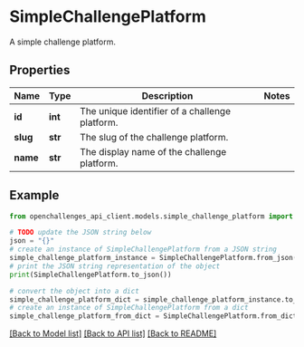 # SimpleChallengePlatform

A simple challenge platform.

## Properties

| Name     | Type    | Description                                    | Notes |
| -------- | ------- | ---------------------------------------------- | ----- |
| **id**   | **int** | The unique identifier of a challenge platform. |
| **slug** | **str** | The slug of the challenge platform.            |
| **name** | **str** | The display name of the challenge platform.    |

## Example

```python
from openchallenges_api_client.models.simple_challenge_platform import SimpleChallengePlatform

# TODO update the JSON string below
json = "{}"
# create an instance of SimpleChallengePlatform from a JSON string
simple_challenge_platform_instance = SimpleChallengePlatform.from_json(json)
# print the JSON string representation of the object
print(SimpleChallengePlatform.to_json())

# convert the object into a dict
simple_challenge_platform_dict = simple_challenge_platform_instance.to_dict()
# create an instance of SimpleChallengePlatform from a dict
simple_challenge_platform_from_dict = SimpleChallengePlatform.from_dict(simple_challenge_platform_dict)
```

[[Back to Model list]](../README.md#documentation-for-models) [[Back to API list]](../README.md#documentation-for-api-endpoints) [[Back to README]](../README.md)
